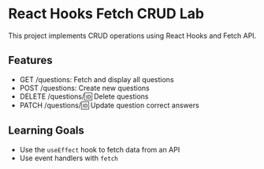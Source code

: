 # React Hooks Fetch CRUD Lab

This project implements CRUD operations using React Hooks and Fetch API.

## Features
- GET /questions: Fetch and display all questions
- POST /questions: Create new questions
- DELETE /questions/:id: Delete questions
- PATCH /questions/:id: Update question correct answers

## Learning Goals

- Use the `useEffect` hook to fetch data from an API
- Use event handlers with `fetch`